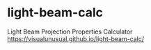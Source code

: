 # light-beam-calc
Light Beam Projection Properties Calculator
https://visualunusual.github.io/light-beam-calc/
